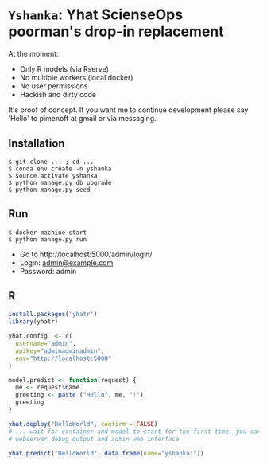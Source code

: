 `Yshanka`: Yhat ScienseOps poorman's drop-in replacement
========================================================

At the moment:

* Only R models (via Rserve)
* No multiple workers (local docker)
* No user permissions
* Hackish and dirty code

It's proof of concept. If you want me to continue development please say 'Hello' to pimenoff at gmail or via messaging.


Installation
----------------

```
$ git clone ... ; cd ...
$ conda env create -n yshanka
$ source activate yshanka
$ python manage.py db upgrade
$ python manage.py seed
```

Run
----------------

```
$ docker-machine start
$ python manage.py run
```

* Go to http://localhost:5000/admin/login/
* Login: admin@example.com
* Password: admin

R
----------------

```r
install.packages('yhatr')
library(yhatr)

yhat.config  <- c(
  username="admin",
  apikey="adminadminadmin",
  env="http://localhost:5000"
)

model.predict <- function(request) {
  me <- request$name
  greeting <- paste ("Hello", me, "!")
  greeting
}

yhat.deploy("HelloWorld", confirm = FALSE)
# ... wait for container and model to start for the first time, you can monitor the process from
# webserver debug output and admin web interface

yhat.predict("HelloWorld", data.frame(name="yshanka!"))
```